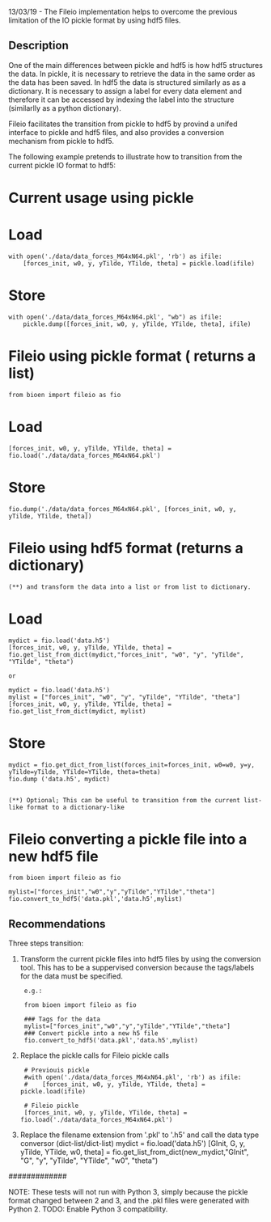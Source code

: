 

13/03/19 - The Fileio implementation helps to overcome the previous limitation
of the IO pickle format by using hdf5 files.

Description
-----------

One of the main differences between pickle and hdf5 is how hdf5 structures 
the data. In pickle, it is necessary to retrieve the data in the same order
as the data has been saved. In hdf5 the data is structured similarly as
as a dictionary. It is necessary to assign a label for every data element 
and therefore it can be accessed by indexing the label into the structure 
(similarlly as a python dictionary).

Fileio facilitates the transition from pickle to hdf5 by provind a unifed
interface to pickle and hdf5 files, and also provides a conversion mechanism
from pickle to hdf5.

The following example pretends to illustrate how to transition from the current 
pickle IO format to hdf5:

# Current usage using pickle

# Load
    with open('./data/data_forces_M64xN64.pkl', 'rb') as ifile:
        [forces_init, w0, y, yTilde, YTilde, theta] = pickle.load(ifile)

# Store
    with open('./data/data_forces_M64xN64.pkl', "wb") as ifile:
        pickle.dump([forces_init, w0, y, yTilde, YTilde, theta], ifile)


# Fileio using pickle format ( returns a list)

    from bioen import fileio as fio

# Load    
    [forces_init, w0, y, yTilde, YTilde, theta] = fio.load('./data/data_forces_M64xN64.pkl')

# Store
    fio.dump('./data/data_forces_M64xN64.pkl', [forces_init, w0, y, yTilde, YTilde, theta])



# Fileio using hdf5 format (returns a dictionary) 
    (**) and transform the data into a list or from list to dictionary.

# Load

    mydict = fio.load('data.h5')
    [forces_init, w0, y, yTilde, YTilde, theta] = fio.get_list_from_dict(mydict,"forces_init", "w0", "y", "yTilde", "YTilde", "theta")

    or

    mydict = fio.load('data.h5')
    mylist = ["forces_init", "w0", "y", "yTilde", "YTilde", "theta"]
    [forces_init, w0, y, yTilde, YTilde, theta] = fio.get_list_from_dict(mydict, mylist)


# Store

    mydict = fio.get_dict_from_list(forces_init=forces_init, w0=w0, y=y, yTilde=yTilde, YTilde=YTilde, theta=theta)
    fio.dump ('data.h5', mydict)


    (**) Optional; This can be useful to transition from the current list-like format to a dictionary-like


# Fileio converting a pickle file into a new hdf5 file

    from bioen import fileio as fio
    
    mylist=["forces_init","w0","y","yTilde","YTilde","theta"]
    fio.convert_to_hdf5('data.pkl','data.h5',mylist)

Recommendations
---------------

Three steps transition:

1) Transform the current pickle files into hdf5 files by using the conversion tool. This
    has to be a suppervised conversion because the tags/labels for the data must be specified.

        e.g.:

        from bioen import fileio as fio

        ### Tags for the data
        mylist=["forces_init","w0","y","yTilde","YTilde","theta"]
        ### Convert pickle into a new h5 file
        fio.convert_to_hdf5('data.pkl','data.h5',mylist)

2) Replace the pickle calls for Fileio pickle calls

        # Previouis pickle
        #with open('./data/data_forces_M64xN64.pkl', 'rb') as ifile:
        #    [forces_init, w0, y, yTilde, YTilde, theta] = pickle.load(ifile)

        # Fileio pickle
        [forces_init, w0, y, yTilde, YTilde, theta] = fio.load('./data/data_forces_M64xN64.pkl')

3) Replace the filename extension from '.pkl' to '.h5' and call the data type conversor (dict-list/dict-list) 
        mydict = fio.load('data.h5')
        [GInit, G, y, yTilde, YTilde, w0, theta] = fio.get_list_from_dict(new_mydict,"GInit", "G", "y", "yTilde", "YTilde", "w0", "theta")




#############

NOTE: These tests will not run with Python 3, simply because the pickle format
      changed between 2 and 3, and the .pkl files were generated with Python 2.
TODO: Enable Python 3 compatibility.

